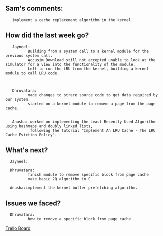 ## Sam's comments:
       implement a cache replacement algorithm in the kernel.


## How did the last week go?

       Jayneel:
              Building from a system call to a kernel module for the previous system call.
              Accusim Download still not accepted unable to look at the simulator for a view into the functionality of the module.
              Left to run the LRU from the kernel, building a kernel module to call LRU code.
              
              

       Dhruvatara:
              made changes to strace source code to get data required by our system.
              started on a kernel module to remove a page from the page cache.


       Anusha: worked on implementing the Least Recently Used Algorithm using hashmaps and doubly linked lists,
               following the tutorial "Implement An LRU Cache - The LRU Cache Eviction Policy".

## What's next?

      Jayneel:

      Dhruvatara:
              finish module to remove specific block from page cache
              make basic 2Q algorithm in C

      Anusha:implement the kernel buffer prefetching algorithm.

## Issues we faced?
      Dhruvatara:
              how to remove a specific block from page cache

[Trello Board](https://trello.com/b/NnINPmtG/ecs-251-group-1-board)
